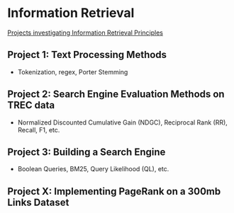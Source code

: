 # Information Retrieval


[Projects investigating Information Retrieval Principles](https://github.com/jatanjay/InformationRetrieval)

## Project 1: Text Processing Methods
- Tokenization, regex, Porter Stemming

## Project 2: Search Engine Evaluation Methods on TREC data
- Normalized Discounted Cumulative Gain (NDGC), Reciprocal Rank (RR), Recall, F1, etc.

## Project 3: Building a Search Engine
- Boolean Queries, BM25, Query Likelihood (QL), etc.

## Project X: Implementing PageRank on a 300mb Links Dataset


